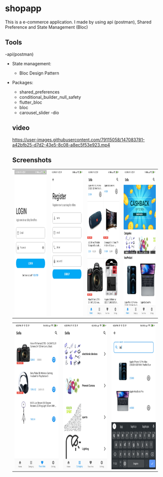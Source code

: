 # shopapp

This is a  e-commerce application. I made by using api (postman), Shared Preference and State Management (Bloc)
## Tools
-api(postman)
- State management:
    - Bloc Design Pattern 

- Packages:
    - shared_preferences
    - conditional_builder_null_safety
    - flutter_bloc
    - bloc
    - carousel_slider
    -dio
   ## video
   https://user-images.githubusercontent.com/79115058/147083781-a42bfb25-d7d2-43e5-8c08-a8ec5f53e923.mp4
   
   ## Screenshots
   
   <table>
  <tr>
    <td><img src="lib/screen_shots/shop1.jpg" width=270 height=480></td>
    <td><img src="lib/screen_shots/shop2.jpg" width=270 height=480></td>
    <td><img src="lib/screen_shots/shop3.jpg" width=270 height=480></td>
      <td><img src="lib/screen_shots/shop4.jpg" width=270 height=480></td>
  </tr>
 </table>

<table>
  <tr>
    <td><img src="lib/screen_shots/shop7.jpg" width=270 height=480></td>
    <td><img src="lib/screen_shots/shop5.jpg" width=270 height=480></td>
    <td><img src="lib/screen_shots/shop6.jpg" width=270 height=480></td>
  </tr>
 </table>
    
  

